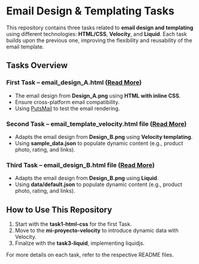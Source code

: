 # **Email Design & Templating Tasks**  

This repository contains three tasks related to **email design and templating** using different technologies: **HTML/CSS**, **Velocity**, and **Liquid**. Each task builds upon the previous one, improving the flexibility and reusability of the email template.  

## Tasks Overview 

### First Task – email_design_A.html ([Read More](./task1-html-css/readme.md))  
- The email design from **Design_A.png** using **HTML with inline CSS**.  
- Ensure cross-platform email compatibility.  
- Using [PutsMail](https://putsmail.com/tests/new) to test the email rendering.  

### Second Task – email_template_velocity.html file ([Read More](./mi-proyecto-velocity/readme.md))  
- Adapts the email design from **Design_B.png** using **Velocity templating**.  
- Using **sample_data.json** to populate dynamic content (e.g., product photo, rating, and links).  

### Third Task – email_design_B.html file ([Read More](./task3-liquid/readme.md))  
- Adapts the email design from **Design_B.png** using **Liquid**.
- Using **data/default.json** to populate dynamic content (e.g., product photo, rating, and links).  

## How to Use This Repository
1. Start with the **task1-html-css** for the first Task.  
2. Move to the **mi-proyecto-velocity** to introduce dynamic data with Velocity.  
3. Finalize with the **task3-liquid**, implementing liquidjs.  

For more details on each task, refer to the respective README files. 
